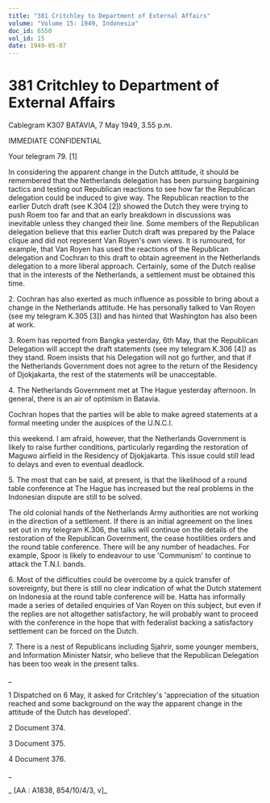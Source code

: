 ```yaml
---
title: "381 Critchley to Department of External Affairs"
volume: "Volume 15: 1949, Indonesia"
doc_id: 6550
vol_id: 15
date: 1949-05-07
---
```


# 381 Critchley to Department of External Affairs

Cablegram K307 BATAVIA, 7 May 1949, 3.55 p.m.

IMMEDIATE CONFIDENTIAL

Your telegram 79. [1]

In considering the apparent change in the Dutch attitude, it should be remembered that the Netherlands delegation has been pursuing bargaining tactics and testing out Republican reactions to see how far the Republican delegation could be induced to give way. The Republican reaction to the earlier Dutch draft (see K.304 [2]) showed the Dutch they were trying to push Roem too far and that an early breakdown in discussions was inevitable unless they changed their line. Some members of the Republican delegation believe that this earlier Dutch draft was prepared by the Palace clique and did not represent Van Royen's own views. It is rumoured, for example, that Van Royen has used the reactions of the Republican delegation and Cochran to this draft to obtain agreement in the Netherlands delegation to a more liberal approach. Certainly, some of the Dutch realise that in the interests of the Netherlands, a settlement must be obtained this time.

2\. Cochran has also exerted as much influence as possible to bring about a change in the Netherlands attitude. He has personally talked to Van Royen (see my telegram K.305 [3]) and has hinted that Washington has also been at work.

3\. Roem has reported from Bangka yesterday, 6th May, that the Republican Delegation will accept the draft statements (see my telegram K.306 [4]) as they stand. Roem insists that his Delegation will not go further, and that if the Netherlands Government does not agree to the return of the Residency of Djokjakarta, the rest of the statements will be unacceptable.

4\. The Netherlands Government met at The Hague yesterday afternoon. In general, there is an air of optimism in Batavia.

Cochran hopes that the parties will be able to make agreed statements at a formal meeting under the auspices of the U.N.C.I.

this weekend. I am afraid, however, that the Netherlands Government is likely to raise further conditions, particularly regarding the restoration of Maguwo airfield in the Residency of Djokjakarta. This issue could still lead to delays and even to eventual deadlock.

5\. The most that can be said, at present, is that the likelihood of a round table conference at The Hague has increased but the real problems in the Indonesian dispute are still to be solved.

The old colonial hands of the Netherlands Army authorities are not working in the direction of a settlement. If there is an initial agreement on the lines set out in my telegram K.306, the talks will continue on the details of the restoration of the Republican Government, the cease hostilities orders and the round table conference. There will be any number of headaches. For example, Spoor is likely to endeavour to use 'Communism' to continue to attack the T.N.I. bands.

6\. Most of the difficulties could be overcome by a quick transfer of sovereignty, but there is still no clear indication of what the Dutch statement on Indonesia at the round table conference will be. Hatta has informally made a series of detailed enquiries of Van Royen on this subject, but even if the replies are not altogether satisfactory, he will probably want to proceed with the conference in the hope that with federalist backing a satisfactory settlement can be forced on the Dutch.

7\. There is a nest of Republicans including Sjahrir, some younger members, and Information Minister Natsir, who believe that the Republican Delegation has been too weak in the present talks.

_

1 Dispatched on 6 May, it asked for Critchley's 'appreciation of the situation reached and some background on the way the apparent change in the attitude of the Dutch has developed'.

2 Document 374.

3 Document 375.

4 Document 376.

_

_ [AA : A1838, 854/10/4/3, v]_
